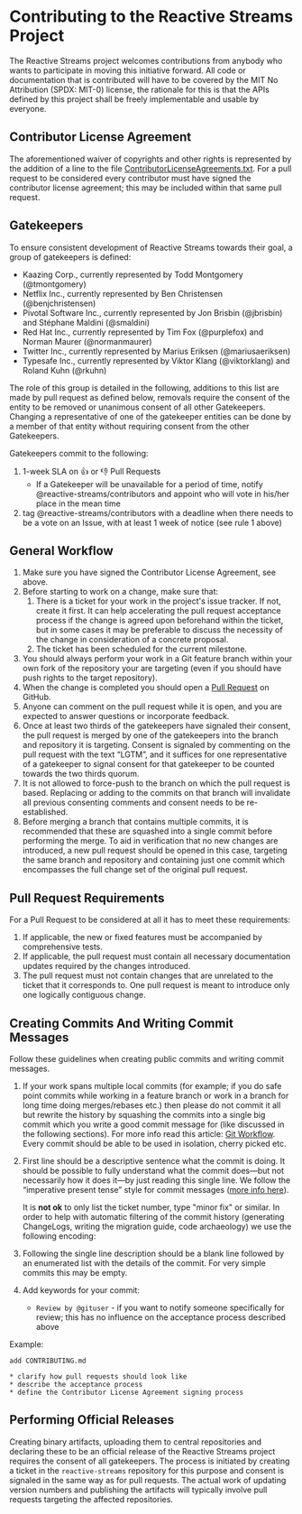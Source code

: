 # Contributing to the Reactive Streams Project

The Reactive Streams project welcomes contributions from anybody who wants to participate in moving this initiative forward. All code or documentation that is contributed will have to be covered by the MIT No Attribution (SPDX: MIT-0) license, the rationale for this is that the APIs defined by this project shall be freely implementable and usable by everyone.

## Contributor License Agreement

The aforementioned waiver of copyrights and other rights is represented by the addition of a line to the file [ContributorLicenseAgreements.txt](https://github.com/reactive-streams/reactive-streams-jvm/blob/master/ContributorLicenseAgreements.txt). For a pull request to be considered every contributor must have signed the contributor license agreement; this may be included within that same pull request.

## Gatekeepers

To ensure consistent development of Reactive Streams towards their goal, a group of gatekeepers is defined:

* Kaazing Corp., currently represented by Todd Montgomery (@tmontgomery)
* Netflix Inc., currently represented by Ben Christensen (@benjchristensen)
* Pivotal Software Inc., currently represented by Jon Brisbin (@jbrisbin) and Stéphane Maldini (@smaldini)
* Red Hat Inc., currently represented by Tim Fox (@purplefox) and Norman Maurer (@normanmaurer)
* Twitter Inc., currently represented by Marius Eriksen (@mariusaeriksen)
* Typesafe Inc., currently represented by Viktor Klang (@viktorklang) and Roland Kuhn (@rkuhn)

The role of this group is detailed in the following, additions to this list are made by pull request as defined below, removals require the consent of the entity to be removed or unanimous consent of all other Gatekeepers. Changing a representative of one of the gatekeeper entities can be done by a member of that entity without requiring consent from the other Gatekeepers.

Gatekeepers commit to the following:

1. 1-week SLA on :+1: or :-1: Pull Requests
   * If a Gatekeeper will be unavailable for a period of time, notify @reactive-streams/contributors and appoint who will vote in his/her place in the mean time
2. tag @reactive-streams/contributors with a deadline when there needs to be a vote on an Issue,
    with at least 1 week of notice (see rule 1 above)

## General Workflow

1. Make sure you have signed the Contributor License Agreement, see above.
2. Before starting to work on a change, make sure that:
    1. There is a ticket for your work in the project's issue tracker. If not, create it first. It can help accelerating the pull request acceptance process if the change is agreed upon beforehand within the ticket, but in some cases it may be preferable to discuss the necessity of the change in consideration of a concrete proposal.
    2. The ticket has been scheduled for the current milestone.
3. You should always perform your work in a Git feature branch within your own fork of the repository your are targeting (even if you should have push rights to the target repository).
4. When the change is completed you should open a [Pull Request](https://help.github.com/articles/using-pull-requests) on GitHub.
5. Anyone can comment on the pull request while it is open, and you are expected to answer questions or incorporate feedback.
6. Once at least two thirds of the gatekeepers have signaled their consent, the pull request is merged by one of the gatekeepers into the branch and repository it is targeting. Consent is signaled by commenting on the pull request with the text “LGTM”, and it suffices for one representative of a gatekeeper to signal consent for that gatekeeper to be counted towards the two thirds quorum.
7. It is not allowed to force-push to the branch on which the pull request is based. Replacing or adding to the commits on that branch will invalidate all previous consenting comments and consent needs to be re-established.
8. Before merging a branch that contains multiple commits, it is recommended that these are squashed into a single commit before performing the merge. To aid in verification that no new changes are introduced, a new pull request should be opened in this case, targeting the same branch and repository and containing just one commit which encompasses the full change set of the original pull request.

## Pull Request Requirements

For a Pull Request to be considered at all it has to meet these requirements:

1. If applicable, the new or fixed features must be accompanied by comprehensive tests.
2. If applicable, the pull request must contain all necessary documentation updates required by the changes introduced.
3. The pull request must not contain changes that are unrelated to the ticket that it corresponds to. One pull request is meant to introduce only one logically contiguous change.

## Creating Commits And Writing Commit Messages

Follow these guidelines when creating public commits and writing commit messages.

1. If your work spans multiple local commits (for example; if you do safe point commits while working in a feature branch or work in a branch for long time doing merges/rebases etc.) then please do not commit it all but rewrite the history by squashing the commits into a single big commit which you write a good commit message for (like discussed in the following sections). For more info read this article: [Git Workflow](http://sandofsky.com/blog/git-workflow.html). Every commit should be able to be used in isolation, cherry picked etc.

2. First line should be a descriptive sentence what the commit is doing. It should be possible to fully understand what the commit does—but not necessarily how it does it—by just reading this single line. We follow the “imperative present tense” style for commit messages ([more info here](http://tbaggery.com/2008/04/19/a-note-about-git-commit-messages.html)).

   It is **not ok** to only list the ticket number, type "minor fix" or similar. In order to help with automatic filtering of the commit history (generating ChangeLogs, writing the migration guide, code archaeology) we use the following encoding:

3. Following the single line description should be a blank line followed by an enumerated list with the details of the commit. For very simple commits this may be empty.

4. Add keywords for your commit:
    * ``Review by @gituser`` - if you want to notify someone specifically for review; this has no influence on the acceptance process described above

Example:

    add CONTRIBUTING.md

    * clarify how pull requests should look like
    * describe the acceptance process
    * define the Contributor License Agreement signing process

## Performing Official Releases

Creating binary artifacts, uploading them to central repositories and declaring these to be an official release of the Reactive Streams project requires the consent of all gatekeepers. The process is initiated by creating a ticket in the `reactive-streams` repository for this purpose and consent is signaled in the same way as for pull requests. The actual work of updating version numbers and publishing the artifacts will typically involve pull requests targeting the affected repositories.
